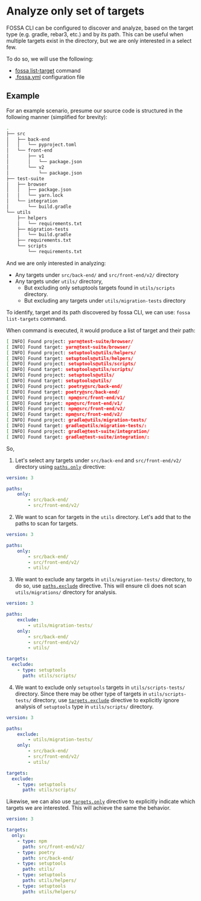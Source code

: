 # Analyze only set of targets

FOSSA CLI can be configured to discover and analyze, based on the target type (e.g. gradle, rebar3, etc.) and by its path. This can be useful when multiple targets exist in the directory, but we are only interested in a select few. 

To do so, we will use the following:

- [fossa list-target](./../references/subcommands/list-targets.md) command
- [.fossa.yml](./../references/files/fossa-yml.md) configuration file

## Example

For an example scenario, presume our source code is structured in the following manner (simplified for brevity):

```bash
.
├── src
│   ├── back-end
│   │   └── pyproject.toml
│   └── front-end
│       ├── v1
│       │   └── package.json
│       └── v2
│           └── package.json
├── test-suite
│   ├── browser
│   │   ├── package.json
│   │   └── yarn.lock
│   └── integration
│       └── build.gradle
└── utils
    ├── helpers
    │   └── requirements.txt
    ├── migration-tests
    │   └── build.gradle
    ├── requirements.txt
    └── scripts
        └── requirements.txt
```

And we are only interested in analyzing:

- Any targets under `src/back-end/` and `src/front-end/v2/` directory
- Any targets under `utils/` directory, 
  - But excluding only setuptools targets found in `utils/scripts` directory. 
  - But excluding any targets under `utils/migration-tests` directory

To identify, target and its path discovered by fossa CLI, we can use: `fossa list-targets` command. 

When command is executed, it would produce a list of target and their path:

```bash
[ INFO] Found project: yarn@test-suite/browser/
[ INFO] Found target: yarn@test-suite/browser/
[ INFO] Found project: setuptools@utils/helpers/
[ INFO] Found target: setuptools@utils/helpers/
[ INFO] Found project: setuptools@utils/scripts/
[ INFO] Found target: setuptools@utils/scripts/
[ INFO] Found project: setuptools@utils/
[ INFO] Found target: setuptools@utils/
[ INFO] Found project: poetry@src/back-end/
[ INFO] Found target: poetry@src/back-end/
[ INFO] Found project: npm@src/front-end/v1/
[ INFO] Found target: npm@src/front-end/v1/
[ INFO] Found project: npm@src/front-end/v2/
[ INFO] Found target: npm@src/front-end/v2/
[ INFO] Found project: gradle@utils/migration-tests/
[ INFO] Found target: gradle@utils/migration-tests/:
[ INFO] Found project: gradle@test-suite/integration/
[ INFO] Found target: gradle@test-suite/integration/:
```

So, 

1. Let's select any targets under `src/back-end` and `src/front-end/v2/` directory using [`paths.only`](./../references/files/fossa-yml.md#`paths.only:`) directive:

```yaml
version: 3

paths:
    only:
        - src/back-end/
        - src/front-end/v2/
```

2. We want to scan for targets in the `utils` directory. Let's add that to the paths to scan for targets.

```yaml
version: 3

paths:
    only:
        - src/back-end/
        - src/front-end/v2/
        - utils/
```


3. We want to exclude any targets in `utils/migration-tests/` directory, to do so, use [`paths.exclude`](./../references/files/fossa-yml.md#`paths.exclude:`) directive. This will ensure cli does not scan `utils/migrations/` directory for analysis.

```yaml
version: 3

paths:
    exclude:
        - utils/migration-tests/
    only:
        - src/back-end/
        - src/front-end/v2/
        - utils/

targets:
  exclude:
    - type: setuptools
      path: utils/scripts/
```

4. We want to exclude only `setuptools` targets in `utils/scripts-tests/` directory. Since there may be other type of targets in `utils/scripts-tests/` directory, use [`targets.exclude`](./../references/files/fossa-yml.md#`targets.exclude`) directive to explicitly ignore analysis of `setuptools` type in `utils/scripts/` directory.

```yaml
version: 3

paths:
    exclude:
        - utils/migration-tests/
    only:
        - src/back-end/
        - src/front-end/v2/
        - utils/

targets:
  exclude:
    - type: setuptools
      path: utils/scripts/
```

Likewise, we can also use [`targets.only`](./../references/files/fossa-yml.md#`targets.only`) directive to explicitly indicate which targets we are interested. This will achieve the same the behavior.

```yaml
version: 3

targets:
  only:
    - type: npm
      path: src/front-end/v2/
    - type: poetry
      path: src/back-end/
    - type: setuptools
      path: utils/
    - type: setuptools
      path: utils/helpers/
    - type: setuptools
      path: utils/helpers/
```